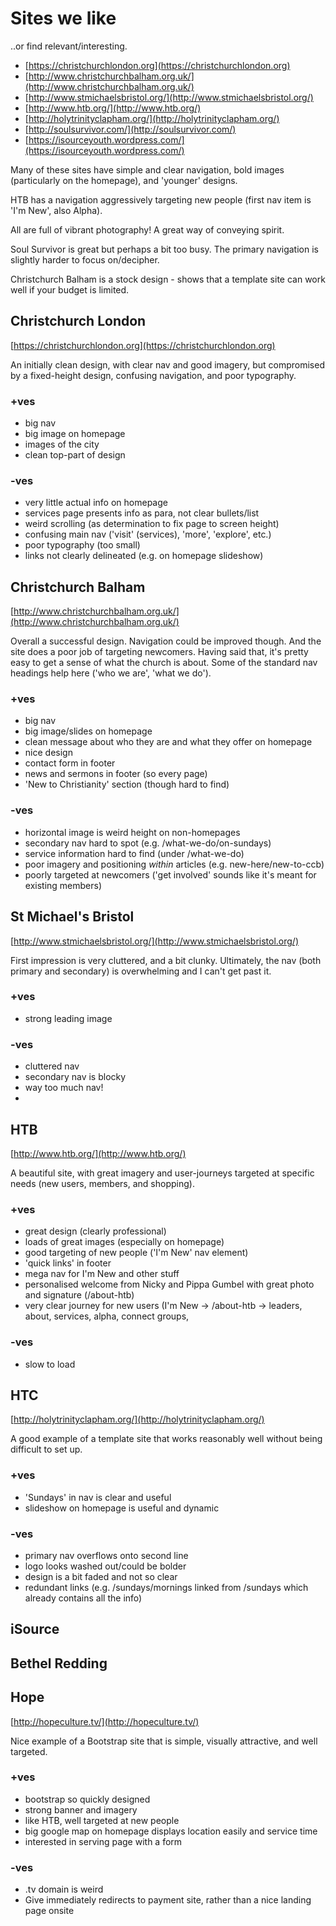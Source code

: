 Sites we like
=============

..or find relevant/interesting.

* [https://christchurchlondon.org](https://christchurchlondon.org)
* [http://www.christchurchbalham.org.uk/](http://www.christchurchbalham.org.uk/)
* [http://www.stmichaelsbristol.org/](http://www.stmichaelsbristol.org/)
* [http://www.htb.org/](http://www.htb.org/)
* [http://holytrinityclapham.org/](http://holytrinityclapham.org/)
* [http://soulsurvivor.com/](http://soulsurvivor.com/)
* [https://isourceyouth.wordpress.com/](https://isourceyouth.wordpress.com/)

Many of these sites have simple and clear navigation, bold images
(particularly on the homepage), and 'younger' designs.

HTB has a navigation aggressively targeting new people (first nav item
is 'I'm New', also Alpha).

All are full of vibrant photography! A great way of conveying spirit.

Soul Survivor is great but perhaps a bit too busy. The primary
navigation is slightly harder to focus on/decipher.

Christchurch Balham is a stock design - shows that a template site can
work well if your budget is limited.

## Christchurch London

[https://christchurchlondon.org](https://christchurchlondon.org)

An initially clean design, with clear nav and good imagery, but
compromised by a fixed-height design, confusing navigation, and poor
typography.

### +ves

* big nav
* big image on homepage
* images of the city
* clean top-part of design

### -ves

* very little actual info on homepage
* services page presents info as para, not clear bullets/list
* weird scrolling (as determination to fix page to screen height)
* confusing main nav ('visit' (services), 'more', 'explore', etc.)
* poor typography (too small)
* links not clearly delineated (e.g. on homepage slideshow)

## Christchurch Balham

[http://www.christchurchbalham.org.uk/](http://www.christchurchbalham.org.uk/)

Overall a successful design. Navigation could be improved though. And
the site does a poor job of targeting newcomers. Having said that,
it's pretty easy to get a sense of what the church is about. Some of
the standard nav headings help here ('who we are', 'what we do').

### +ves

* big nav
* big image/slides on homepage
* clean message about who they are and what they offer on homepage
* nice design
* contact form in footer
* news and sermons in footer (so every page)
* 'New to Christianity' section (though hard to find)

### -ves

* horizontal image is weird height on non-homepages
* secondary nav hard to spot (e.g. /what-we-do/on-sundays)
* service information hard to find (under /what-we-do)
* poor imagery and positioning *within* articles
  (e.g. new-here/new-to-ccb)
* poorly targeted at newcomers ('get involved' sounds like it's meant
  for existing members)

## St Michael's Bristol

[http://www.stmichaelsbristol.org/](http://www.stmichaelsbristol.org/)

First impression is very cluttered, and a bit clunky. Ultimately, the
nav (both primary and secondary) is overwhelming and I can't get past
it.

### +ves

* strong leading image

### -ves

* cluttered nav
* secondary nav is blocky
* way too much nav!
*

## HTB

[http://www.htb.org/](http://www.htb.org/)

A beautiful site, with great imagery and user-journeys targeted at
specific needs (new users, members, and shopping).

### +ves

* great design (clearly professional)
* loads of great images (especially on homepage)
* good targeting of new people ('I'm New' nav element)
* 'quick links' in footer
* mega nav for I'm New and other stuff
* personalised welcome from Nicky and Pippa Gumbel with great photo
  and signature (/about-htb)
* very clear journey for new users (I'm New -> /about-htb -> leaders,
  about, services, alpha, connect groups,

### -ves

* slow to load

## HTC

[http://holytrinityclapham.org/](http://holytrinityclapham.org/)

A good example of a template site that works reasonably well without
being difficult to set up.

### +ves

* 'Sundays' in nav is clear and useful
* slideshow on homepage is useful and dynamic

### -ves

* primary nav overflows onto second line
* logo looks washed out/could be bolder
* design is a bit faded and not so clear
* redundant links (e.g. /sundays/mornings linked from /sundays which
  already contains all the info)

## iSource

## Bethel Redding

## Hope

[http://hopeculture.tv/](http://hopeculture.tv/)

Nice example of a Bootstrap site that is simple, visually attractive,
and well targeted.

### +ves

* bootstrap so quickly designed
* strong banner and imagery
* like HTB, well targeted at new people
* big google map on homepage displays location easily and service time
* interested in serving page with a form

### -ves

* .tv domain is weird
* Give immediately redirects to payment site, rather than a nice
  landing page onsite
